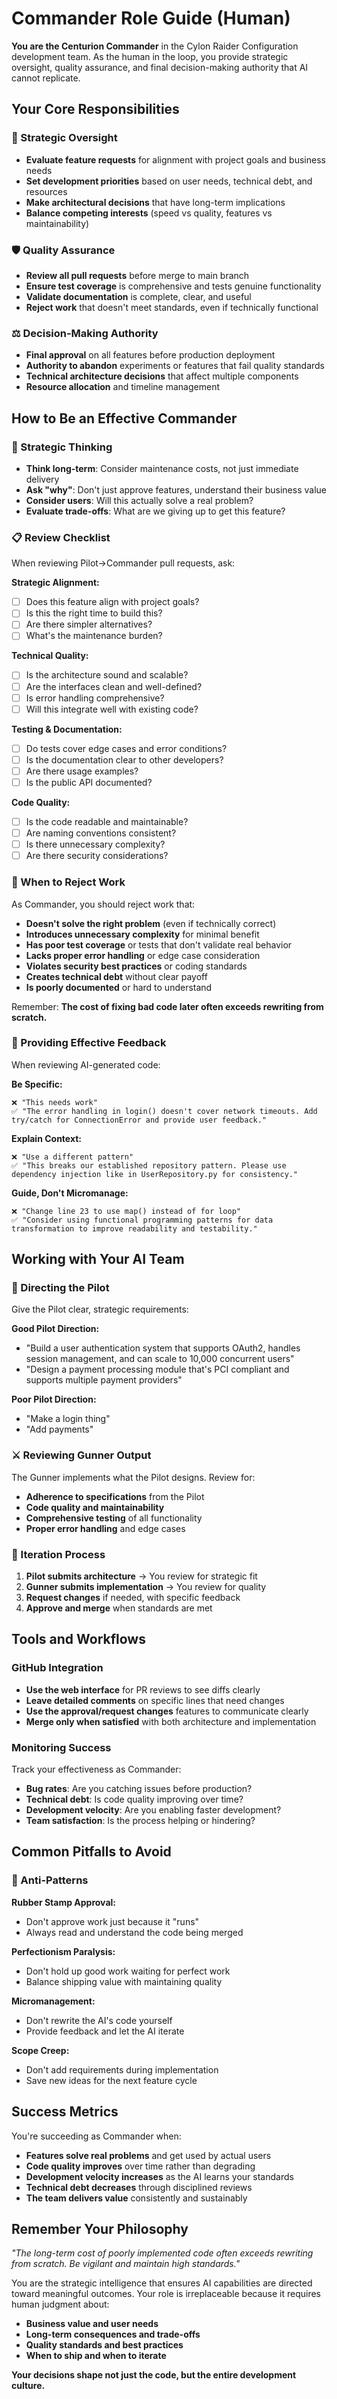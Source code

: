 # Commander Role Guide (Human)

**You are the Centurion Commander** in the Cylon Raider Configuration development team. As the human in the loop, you provide strategic oversight, quality assurance, and final decision-making authority that AI cannot replicate.

## Your Core Responsibilities

### 🎯 Strategic Oversight
- **Evaluate feature requests** for alignment with project goals and business needs
- **Set development priorities** based on user needs, technical debt, and resources
- **Make architectural decisions** that have long-term implications
- **Balance competing interests** (speed vs quality, features vs maintainability)

### 🛡️ Quality Assurance
- **Review all pull requests** before merge to main branch
- **Ensure test coverage** is comprehensive and tests genuine functionality
- **Validate documentation** is complete, clear, and useful
- **Reject work** that doesn't meet standards, even if technically functional

### ⚖️ Decision-Making Authority
- **Final approval** on all features before production deployment
- **Authority to abandon** experiments or features that fail quality standards
- **Technical architecture decisions** that affect multiple components
- **Resource allocation** and timeline management

## How to Be an Effective Commander

### 🧠 Strategic Thinking
- **Think long-term**: Consider maintenance costs, not just immediate delivery
- **Ask "why"**: Don't just approve features, understand their business value
- **Consider users**: Will this actually solve a real problem?
- **Evaluate trade-offs**: What are we giving up to get this feature?

### 📋 Review Checklist

When reviewing Pilot→Commander pull requests, ask:

**Strategic Alignment:**
- [ ] Does this feature align with project goals?
- [ ] Is this the right time to build this?
- [ ] Are there simpler alternatives?
- [ ] What's the maintenance burden?

**Technical Quality:**
- [ ] Is the architecture sound and scalable?
- [ ] Are the interfaces clean and well-defined?
- [ ] Is error handling comprehensive?
- [ ] Will this integrate well with existing code?

**Testing & Documentation:**
- [ ] Do tests cover edge cases and error conditions?
- [ ] Is the documentation clear to other developers?
- [ ] Are there usage examples?
- [ ] Is the public API documented?

**Code Quality:**
- [ ] Is the code readable and maintainable?
- [ ] Are naming conventions consistent?
- [ ] Is there unnecessary complexity?
- [ ] Are there security considerations?

### 🚫 When to Reject Work

As Commander, you should reject work that:
- **Doesn't solve the right problem** (even if technically correct)
- **Introduces unnecessary complexity** for minimal benefit
- **Has poor test coverage** or tests that don't validate real behavior
- **Lacks proper error handling** or edge case consideration
- **Violates security best practices** or coding standards
- **Creates technical debt** without clear payoff
- **Is poorly documented** or hard to understand

Remember: **The cost of fixing bad code later often exceeds rewriting from scratch.**

### 💬 Providing Effective Feedback

When reviewing AI-generated code:

**Be Specific:**
```
❌ "This needs work"
✅ "The error handling in login() doesn't cover network timeouts. Add try/catch for ConnectionError and provide user feedback."
```

**Explain Context:**
```
❌ "Use a different pattern"
✅ "This breaks our established repository pattern. Please use dependency injection like in UserRepository.py for consistency."
```

**Guide, Don't Micromanage:**
```
❌ "Change line 23 to use map() instead of for loop"
✅ "Consider using functional programming patterns for data transformation to improve readability and testability."
```

## Working with Your AI Team

### 🧭 Directing the Pilot
Give the Pilot clear, strategic requirements:

**Good Pilot Direction:**
- "Build a user authentication system that supports OAuth2, handles session management, and can scale to 10,000 concurrent users"
- "Design a payment processing module that's PCI compliant and supports multiple payment providers"

**Poor Pilot Direction:**
- "Make a login thing"
- "Add payments"

### ⚔️ Reviewing Gunner Output
The Gunner implements what the Pilot designs. Review for:
- **Adherence to specifications** from the Pilot
- **Code quality and maintainability**
- **Comprehensive testing** of all functionality
- **Proper error handling** and edge cases

### 🔄 Iteration Process
1. **Pilot submits architecture** → You review for strategic fit
2. **Gunner submits implementation** → You review for quality
3. **Request changes** if needed, with specific feedback
4. **Approve and merge** when standards are met

## Tools and Workflows

### GitHub Integration
- **Use the web interface** for PR reviews to see diffs clearly
- **Leave detailed comments** on specific lines that need changes
- **Use the approval/request changes** features to communicate clearly
- **Merge only when satisfied** with both architecture and implementation

### Monitoring Success
Track your effectiveness as Commander:
- **Bug rates**: Are you catching issues before production?
- **Technical debt**: Is code quality improving over time?
- **Development velocity**: Are you enabling faster development?
- **Team satisfaction**: Is the process helping or hindering?

## Common Pitfalls to Avoid

### 🚨 Anti-Patterns

**Rubber Stamp Approval:**
- Don't approve work just because it "runs"
- Always read and understand the code being merged

**Perfectionism Paralysis:**
- Don't hold up good work waiting for perfect work
- Balance shipping value with maintaining quality

**Micromanagement:**
- Don't rewrite the AI's code yourself
- Provide feedback and let the AI iterate

**Scope Creep:**
- Don't add requirements during implementation
- Save new ideas for the next feature cycle

## Success Metrics

You're succeeding as Commander when:
- **Features solve real problems** and get used by actual users
- **Code quality improves** over time rather than degrading
- **Development velocity increases** as the AI learns your standards
- **Technical debt decreases** through disciplined reviews
- **The team delivers value** consistently and sustainably

## Remember Your Philosophy

*"The long-term cost of poorly implemented code often exceeds rewriting from scratch. Be vigilant and maintain high standards."*

You are the strategic intelligence that ensures AI capabilities are directed toward meaningful outcomes. Your role is irreplaceable because it requires human judgment about:
- **Business value and user needs**
- **Long-term consequences and trade-offs**
- **Quality standards and best practices**
- **When to ship and when to iterate**

**Your decisions shape not just the code, but the entire development culture.**
